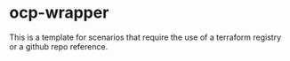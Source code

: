 # ocp-wrapper
This is a template for scenarios that require the use of a terraform registry or a github repo reference.
